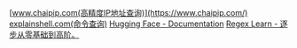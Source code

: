 [www.chaipip.com(高精度IP地址查询)](https://www.chaipip.com/)
[explainshell.com(命令查询)](https://explainshell.com/)
[Hugging Face - Documentation](https://huggingface.co/docs)
[Regex Learn - 逐步从零基础到高阶。](https://regexlearn.com/zh-cn)